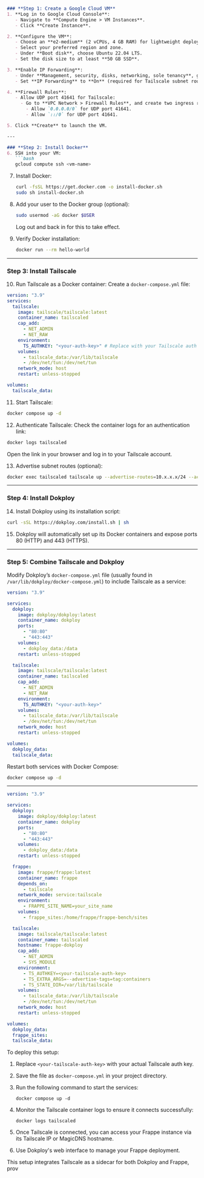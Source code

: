 
```markdown

### **Step 1: Create a Google Cloud VM**
1. **Log in to Google Cloud Console**:
   - Navigate to **Compute Engine > VM Instances**.
   - Click **Create Instance**.

2. **Configure the VM**:
   - Choose an **e2-medium** (2 vCPUs, 4 GB RAM) for lightweight deployments or **e2-standard-2** (2 vCPUs, 8 GB RAM) for more capacity.
   - Select your preferred region and zone.
   - Under **Boot disk**, choose Ubuntu 22.04 LTS.
   - Set the disk size to at least **50 GB SSD**.

3. **Enable IP Forwarding**:
   - Under **Management, security, disks, networking, sole tenancy**, go to the **Networking** tab.
   - Set **IP Forwarding** to **On** (required for Tailscale subnet routing).

4. **Firewall Rules**:
   - Allow UDP port 41641 for Tailscale:
     - Go to **VPC Network > Firewall Rules**, and create two ingress rules:
       - Allow `0.0.0.0/0` for UDP port 41641.
       - Allow `::/0` for UDP port 41641.

5. Click **Create** to launch the VM.

---

### **Step 2: Install Docker**
6. SSH into your VM:
   ```bash
   gcloud compute ssh <vm-name>
   ```

7. Install Docker:
   ```bash
   curl -fsSL https://get.docker.com -o install-docker.sh
   sudo sh install-docker.sh
   ```

8. Add your user to the Docker group (optional):
   ```bash
   sudo usermod -aG docker $USER
   ```
   Log out and back in for this to take effect.

9. Verify Docker installation:
   ```bash
   docker run --rm hello-world
   ```

---

### **Step 3: Install Tailscale**
10. Run Tailscale as a Docker container:
   Create a `docker-compose.yml` file:
   ```yaml
   version: "3.9"
   services:
     tailscale:
       image: tailscale/tailscale:latest
       container_name: tailscaled
       cap_add:
         - NET_ADMIN
         - NET_RAW
       environment:
         TS_AUTHKEY: "<your-auth-key>" # Replace with your Tailscale auth key
       volumes:
         - tailscale_data:/var/lib/tailscale
         - /dev/net/tun:/dev/net/tun
       network_mode: host
       restart: unless-stopped

   volumes:
     tailscale_data:
   ```

11. Start Tailscale:
   ```bash
   docker compose up -d
   ```

12. Authenticate Tailscale:
   Check the container logs for an authentication link:
   ```bash
   docker logs tailscaled
   ```
   Open the link in your browser and log in to your Tailscale account.

13. Advertise subnet routes (optional):
   ```bash
   docker exec tailscaled tailscale up --advertise-routes=10.x.x.x/24 --accept-dns=false
   ```

---

### **Step 4: Install Dokploy**
14. Install Dokploy using its installation script:
   ```bash
   curl -sSL https://dokploy.com/install.sh | sh
   ```

15. Dokploy will automatically set up its Docker containers and expose ports 80 (HTTP) and 443 (HTTPS).

---

### **Step 5: Combine Tailscale and Dokploy**
Modify Dokploy’s `docker-compose.yml` file (usually found in `/var/lib/dokploy/docker-compose.yml`) to include Tailscale as a service:

```yaml
version: "3.9"

services:
  dokploy:
    image: dokploy/dokploy:latest
    container_name: dokploy
    ports:
      - "80:80"
      - "443:443"
    volumes:
      - dokploy_data:/data
    restart: unless-stopped

  tailscale:
    image: tailscale/tailscale:latest
    container_name: tailscaled
    cap_add:
      - NET_ADMIN
      - NET_RAW
    environment:
      TS_AUTHKEY: "<your-auth-key>"
    volumes:
      - tailscale_data:/var/lib/tailscale
      - /dev/net/tun:/dev/net/tun
    network_mode: host
    restart: unless-stopped

volumes:
  dokploy_data:
  tailscale_data:
```

Restart both services with Docker Compose:
```bash
docker compose up -d
```

---

```yaml
version: "3.9"

services:
  dokploy:
    image: dokploy/dokploy:latest
    container_name: dokploy
    ports:
      - "80:80"
      - "443:443"
    volumes:
      - dokploy_data:/data
    restart: unless-stopped

  frappe:
    image: frappe/frappe:latest
    container_name: frappe
    depends_on:
      - tailscale
    network_mode: service:tailscale
    environment:
      - FRAPPE_SITE_NAME=your_site_name
    volumes:
      - frappe_sites:/home/frappe/frappe-bench/sites

  tailscale:
    image: tailscale/tailscale:latest
    container_name: tailscaled
    hostname: frappe-dokploy
    cap_add:
      - NET_ADMIN
      - SYS_MODULE
    environment:
      - TS_AUTHKEY=<your-tailscale-auth-key>
      - TS_EXTRA_ARGS=--advertise-tags=tag:containers
      - TS_STATE_DIR=/var/lib/tailscale
    volumes:
      - tailscale_data:/var/lib/tailscale
      - /dev/net/tun:/dev/net/tun
    network_mode: host
    restart: unless-stopped

volumes:
  dokploy_data:
  frappe_sites:
  tailscale_data:
```

To deploy this setup:

1. Replace `<your-tailscale-auth-key>` with your actual Tailscale auth key.

2. Save the file as `docker-compose.yml` in your project directory.

3. Run the following command to start the services:
   ```
   docker compose up -d
   ```

4. Monitor the Tailscale container logs to ensure it connects successfully:
   ```
   docker logs tailscaled
   ```

5. Once Tailscale is connected, you can access your Frappe instance via its Tailscale IP or MagicDNS hostname.

6. Use Dokploy's web interface to manage your Frappe deployment.

This setup integrates Tailscale as a sidecar for both Dokploy and Frappe, prov
